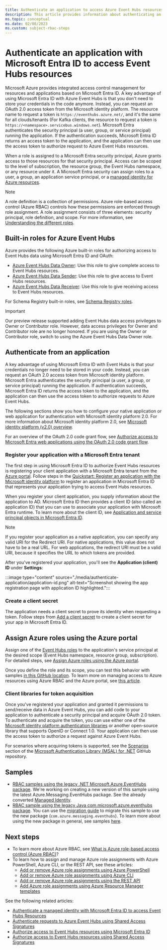 ```yaml
---
title: Authenticate an application to access Azure Event Hubs resources
description: This article provides information about authenticating an application with Microsoft Entra ID to access Azure Event Hubs resources
ms.topic: conceptual
ms.date: 02/08/2023
ms.custom: subject-rbac-steps
---
```


# Authenticate an application with Microsoft Entra ID to access Event Hubs resources
Microsoft Azure provides integrated access control management for resources and applications based on Microsoft Entra ID. A key advantage of using Microsoft Entra ID with Azure Event Hubs is that you don't need to store your credentials in the code anymore. Instead, you can request an OAuth 2.0 access token from the Microsoft identity platform. The resource name to request a token is `https://eventhubs.azure.net/`, and it's the same for all clouds/tenants (For Kafka clients, the resource to request a token is `https://<namespace>.servicebus.windows.net`). Microsoft Entra authenticates the security principal (a user, group, or service principal) running the application. If the authentication succeeds, Microsoft Entra ID returns an access token to the application, and the application can then use the access token to authorize request to Azure Event Hubs resources.

When a role is assigned to a Microsoft Entra security principal, Azure grants access to those resources for that security principal. Access can be scoped to the level of subscription, the resource group, the Event Hubs namespace, or any resource under it. A Microsoft Entra security can assign roles to a user, a group, an application service principal, or a [managed identity for Azure resources](../active-directory/managed-identities-azure-resources/overview.md). 

> [!NOTE]
> A role definition is a collection of permissions. Azure role-based access control (Azure RBAC) controls how these permissions are enforced through role assignment. A role assignment consists of three elements: security principal, role definition, and scope. For more information, see [Understanding the different roles](../role-based-access-control/overview.md).

## Built-in roles for Azure Event Hubs
Azure provides the following Azure built-in roles for authorizing access to Event Hubs data using Microsoft Entra ID and OAuth:

- [Azure Event Hubs Data Owner](../role-based-access-control/built-in-roles.md#azure-event-hubs-data-owner): Use this role to give complete access to Event Hubs resources.
- [Azure Event Hubs Data Sender](../role-based-access-control/built-in-roles.md#azure-event-hubs-data-sender): Use this role to give access to Event Hubs resources.
- [Azure Event Hubs Data Receiver](../role-based-access-control/built-in-roles.md#azure-event-hubs-data-receiver): Use this role to give receiving access to Event Hubs resources.   

For Schema Registry built-in roles, see [Schema Registry roles](schema-registry-concepts.md#azure-role-based-access-control).

> [!IMPORTANT]
> Our preview release supported adding Event Hubs data access privileges to Owner or Contributor role. However, data access privileges for Owner and Contributor role are no longer honored. If you are using the Owner or Contributor role, switch to using the Azure Event Hubs Data Owner role.


## Authenticate from an application
A key advantage of using Microsoft Entra ID with Event Hubs is that your credentials no longer need to be stored in your code. Instead, you can request an OAuth 2.0 access token from Microsoft identity platform. Microsoft Entra authenticates the security principal (a user, a group, or service principal) running the application. If authentication succeeds, Microsoft Entra ID returns the access token to the application, and the application can then use the access token to authorize requests to Azure Event Hubs.

The following sections show you how to configure your native application or web application for authentication with Microsoft identity platform 2.0. For more information about Microsoft identity platform 2.0, see [Microsoft identity platform (v2.0) overview](../active-directory/develop/v2-overview.md).

For an overview of the OAuth 2.0 code grant flow, see [Authorize access to Microsoft Entra web applications using the OAuth 2.0 code grant flow](../active-directory/develop/v2-oauth2-auth-code-flow.md).

<a name='register-your-application-with-an-azure-ad-tenant'></a>

### Register your application with a Microsoft Entra tenant
The first step in using Microsoft Entra ID to authorize Event Hubs resources is registering your client application with a Microsoft Entra tenant from the [Azure portal](https://portal.azure.com/). Follow steps in the [Quickstart: Register an application with the Microsoft identity platform](../active-directory/develop/quickstart-register-app.md) to register an application in Microsoft Entra ID that represents your application trying to access Event Hubs resources. 

When you register your client application, you supply information about the application to AD. Microsoft Entra ID then provides a client ID (also called an application ID) that you can use to associate your application with Microsoft Entra runtime. To learn more about the client ID, see [Application and service principal objects in Microsoft Entra ID](../active-directory/develop/app-objects-and-service-principals.md). 


> [!Note]
> If you register your application as a native application, you can specify any valid URI for the Redirect URI. For native applications, this value does not have to be a real URL. For web applications, the redirect URI must be a valid URI, because it specifies the URL to which tokens are provided.

After you've registered your application, you'll see the **Application (client) ID** under **Settings**:

:::image type="content" source="./media/authenticate-application/application-id.png" alt-text="Screenshot showing the app registration page with application ID highlighted.":::


### Create a client secret   
The application needs a client secret to prove its identity when requesting a token. Follow steps from [Add a client secret](../active-directory/develop/quickstart-register-app.md#add-a-client-secret) to create a client secret for your app in Microsoft Entra ID. 


## Assign Azure roles using the Azure portal  
Assign one of the [Event Hubs roles](#built-in-roles-for-azure-event-hubs) to the application's service principal at the desired scope (Event Hubs namespace, resource group, subscription). For detailed steps, see [Assign Azure roles using the Azure portal](../role-based-access-control/role-assignments-portal.md).

Once you define the role and its scope, you can test this behavior with samples [in this GitHub location](https://github.com/Azure/azure-event-hubs/tree/master/samples/DotNet/Microsoft.Azure.EventHubs/Rbac). To learn more on managing access to Azure resources using Azure RBAC and the Azure portal, see [this article](..//role-based-access-control/role-assignments-portal.md). 


### Client libraries for token acquisition  
Once you've registered your application and granted it permissions to send/receive data in Azure Event Hubs, you can add code to your application to authenticate a security principal and acquire OAuth 2.0 token. To authenticate and acquire the token, you can use either one of the [Microsoft identity platform authentication libraries](../active-directory/develop/reference-v2-libraries.md) or another open-source library that supports OpenID or Connect 1.0. Your application can then use the access token to authorize a request against Azure Event Hubs.

For scenarios where acquiring tokens is supported, see the [Scenarios](https://aka.ms/msal-net-scenarios) section of the [Microsoft Authentication Library (MSAL) for .NET](https://github.com/AzureAD/microsoft-authentication-library-for-dotnet) GitHub repository.

## Samples
- [RBAC samples using the legacy .NET Microsoft.Azure.EventHubs package](https://github.com/Azure/azure-event-hubs/tree/master/samples/DotNet/Microsoft.Azure.EventHubs/Rbac). We're working on creating a new version of this sample using the latest Azure.Messaging.EventHubs package. See the already converted [Managed Identity](https://github.com/Azure/azure-event-hubs/tree/master/samples/DotNet/Azure.Messaging.EventHubs/ManagedIdentityWebApp).
- [RBAC sample using the legacy Java com.microsoft.azure.eventhubs package](https://github.com/Azure/azure-event-hubs/tree/master/samples/Java/Rbac). You can use the [migration guide](https://github.com/Azure/azure-sdk-for-java/blob/main/sdk/eventhubs/azure-messaging-eventhubs/migration-guide.md) to migrate this sample to use the new package (`com.azure.messaging.eventhubs`). To learn more about using the new package in general, see samples [here](https://github.com/Azure/azure-sdk-for-java/tree/main/sdk/eventhubs/azure-messaging-eventhubs/src/samples/java/com/azure/messaging/eventhubs).  
    

## Next steps
- To learn more about Azure RBAC, see [What is Azure role-based access control (Azure RBAC)](../role-based-access-control/overview.md)?
- To learn how to assign and manage Azure role assignments with Azure PowerShell, Azure CLI, or the REST API, see these articles:
    - [Add or remove Azure role assignments using Azure PowerShell](../role-based-access-control/role-assignments-powershell.md)  
    - [Add or remove Azure role assignments using Azure CLI](../role-based-access-control/role-assignments-cli.md)
    - [Add or remove Azure role assignments using the REST API](../role-based-access-control/role-assignments-rest.md)
    - [Add Azure role assignments using Azure Resource Manager templates](../role-based-access-control/role-assignments-template.md)

See the following related articles:
- [Authenticate a managed identity with Microsoft Entra ID to access Event Hubs Resources](authenticate-managed-identity.md)
- [Authenticate requests to Azure Event Hubs using Shared Access Signatures](authenticate-shared-access-signature.md)
- [Authorize access to Event Hubs resources using Microsoft Entra ID](authorize-access-azure-active-directory.md)
- [Authorize access to Event Hubs resources using Shared Access Signatures](authorize-access-shared-access-signature.md)
